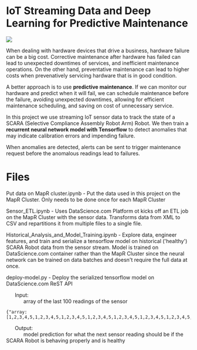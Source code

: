 # IoT Streaming Data and Deep Learning for Predictive Maintenance

![](https://s26.postimg.org/7u7u7uzxl/scara-robot-pred-maintenance-overview.png)

When dealing with hardware devices that drive a business, hardware failure can be a big cost. Corrective maintenance after hardware has failed can lead to unexpected downtimes of services, and inefficient maintenance operations. On the other hand, preventative maintenance can lead to higher costs when prevenatively servicing hardware that is in good condition.

A better approach is to use **predictive maintenance**. If we can monitor our hardware and predict when it will fail, we can schedule maintenance before the failure, avoiding unexpected downtimes, allowing for efficient maintenance scheduling, and saving on cost of unnecessary service.

In this project we use streaming IoT sensor data to track the state of a SCARA (Selective Compliance Assembly Robot Arm) Robot. We then train a **recurrent neural network model with Tensorflow** to detect anomalies that may indicate calibration errors and impending failure.

When anomalies are detected, alerts can be sent to trigger maintenance request before the anomalous readings lead to failures.

# Files

Put data on MapR cluster.ipynb - Put the data used in this project on the MapR Cluster.  Only needs to be done once for each MapR Cluster

Sensor_ETL.ipynb - Uses DataScience.com Platform ot kicks off an ETL job on the MapR Cluster with the sensor data.  Transforms data from XML to CSV and repartitions it from multiple files to a single file.

Historical_Analysis_and_Model_Training.ipynb - Explore data, engineer features, and train and serialize a tensorflow model on historical ('healthy') SCARA Robot data from the sensor stream.  Model is trained on DataScience.com container rather than the MapR Cluster since the neural network can be trained on data batches and doesn't require the full data at once.

deploy-model.py - Deploy the serialized tensorflow model on DataScience.com ReST API

&nbsp;&nbsp;&nbsp;&nbsp;&nbsp;&nbsp;Input:<br>
&nbsp;&nbsp;&nbsp;&nbsp;&nbsp;&nbsp;&nbsp;&nbsp;&nbsp;&nbsp;&nbsp;&nbsp;array of the last 100 readings of the sensor
  
  ```
  {"array: [1,2,3,4,5,1,2,3,4,5,1,2,3,4,5,1,2,3,4,5,1,2,3,4,5,1,2,3,4,5,1,2,3,4,5,1,2,3,4,5,1,2,3,4,5,1,2,3,4,5,1,2,3,4,5,1,2,3,4,5,1,2,3,4,5,1,2,3,4,5,1,2,3,4,5,1,2,3,4,5,1,2,3,4,5,1,2,3,4,5,1,2,3,4,5,1,2,3,4,5]}
  ```
  
&nbsp;&nbsp;&nbsp;&nbsp;&nbsp;&nbsp;Output:<br>
&nbsp;&nbsp;&nbsp;&nbsp;&nbsp;&nbsp;&nbsp;&nbsp;&nbsp;&nbsp;&nbsp;&nbsp;model prediction for what the next sensor reading should be if the SCARA Robot is behaving properly and is healthy
   
   




